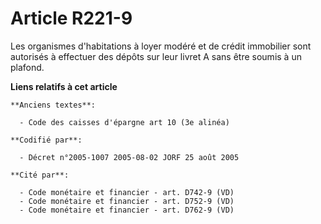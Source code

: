 # Article R221-9

Les organismes d'habitations à loyer modéré et de crédit immobilier sont autorisés à effectuer des dépôts sur leur livret A
sans être soumis à un plafond.

**Liens relatifs à cet article**

	**Anciens textes**:

	  - Code des caisses d'épargne art 10 (3e alinéa)

	**Codifié par**:

	  - Décret n°2005-1007 2005-08-02 JORF 25 août 2005

	**Cité par**:

	  - Code monétaire et financier - art. D742-9 (VD)
	  - Code monétaire et financier - art. D752-9 (VD)
	  - Code monétaire et financier - art. D762-9 (VD)
